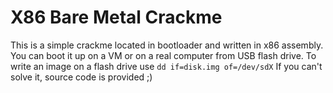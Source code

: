 # X86 Bare Metal Crackme
This is a simple crackme located in bootloader and written in x86 assembly.
You can boot it up on a VM or on a real computer from USB flash drive.
To write an image on a flash drive use ```dd if=disk.img of=/dev/sdX```
If you can't solve it, source code is provided ;)